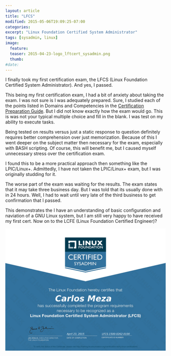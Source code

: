 ```yaml
---
layout: article
title: "LFCS"
modified: 2015-05-06T19:09:25-07:00
categories: 
excerpt: "Linux Foundation Certified System Administrator"
tags: [sysadmin, linux]
image:
  feature:
  teaser: 2015-04-23-logo_lftcert_sysadmin.png
  thumb:
#date:
---
```

I finally took my first certification exam, the LFCS (Linux Foundation Certified System Administrator). And yes, I passed.

This being my first certification exam, I had a bit of anxiety about taking the exam. I was not sure is I was adequately prepared. Sure, I studied each of the points listed in Domains and Competencies in the [Certification Preparation Guide](https://training.linuxfoundation.org/download-free-certification-prep-guide). But I did not know exactly how the exam would go. This is was not your typical multiple choice and fill in the blank. I was test on my ability to execute tasks.

Being tested on results versus just a static response to question definitely requires better comprehension over just memorization. Because of this I went deeper on the subject matter then necessary for the exam, especially with BASH scripting. Of course, this will benefit me, but I caused myself unnecessary stress over the certification exam.

I found this to be a more practical approach then something like the LPIC/Linux+. Admittedly, I have not taken the LPIC/Linux+ exam, but I was originally studding for it.

The worse part of the exam was waiting for the results. The exam states that it may take three business day. But I was told that its usually done with in 24 hours. Well, I had to wait until very late of the third business to get confirmation that I passed.

This demonstrates the I have an understanding of basic configuration and naviation of a GNU Linux system, but I am still very happy to have received my first cert. Now on to the LCFE (Linux Foundation Certified Engineer)?

![LFCS](/images/2015-04-23-LinuxFoundationCertifiedSystemAdministrator_Certificate.svg "Linux Foundation Certified System Administrator")

